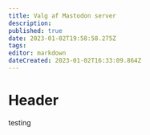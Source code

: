 ```yaml
---
title: Valg af Mastodon server
description: 
published: true
date: 2023-01-02T19:58:58.275Z
tags: 
editor: markdown
dateCreated: 2023-01-02T16:33:09.864Z
---
```


# Header
testing